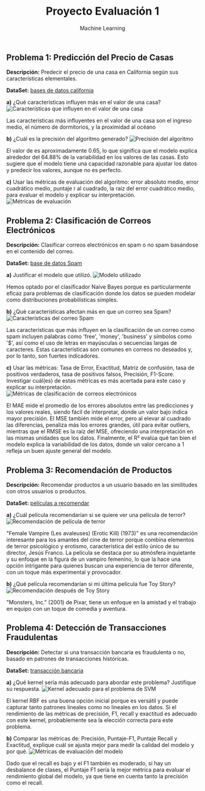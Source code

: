 <!DOCTYPE html>
<html lang="es">
<head>
    <meta charset="UTF-8">
    <meta name="viewport" content="width=device-width, initial-scale=1.0">

</head>
<body>
    <header>
        <h1>Proyecto Evaluación 1</h1>
        <p>Machine Learning</p>
    </header>
    <div class="container">
        <div class="section">
            <h2>Problema 1: Predicción del Precio de Casas</h2>
            <p><strong>Descripción:</strong> Predecir el precio de una casa en California según sus características elementales.</p>
            <p><strong>DataSet:</strong> <a href="https://www.kaggle.com/datasets/camnugent/california-housing-prices" target="_blank">bases de datos california</a></p>
            <div class="question">
                <strong>a)</strong> ¿Qué características influyen más en el valor de una casa?
                <img src="https://github.com/user-attachments/assets/a5394bbd-7fd9-402d-8b4a-1354451789e6" alt="Características que influyen en el valor de una casa">
                <p>Las características más influyentes en el valor de una casa son el ingreso medio, el número de dormitorios, y la proximidad al océano</p>
            </div>
            <div class="question">
                <strong>b)</strong> ¿Cuál es la precisión del algoritmo generado?
                <img src="https://github.com/user-attachments/assets/0797864a-e574-4489-9e0c-be46a409c9c5" alt="Precisión del algoritmo">
                <p>El valor de es aproximadamente 0.65, lo que significa que el modelo explica alrededor del 64.88% de la variabilidad en los valores de las casas. Esto sugiere que el modelo tiene una capacidad razonable para ajustar los datos y predecir los valores, aunque no es perfecto.</p>
            </div>
            <div class="question">
                <strong>c)</strong> Usar las métricas de evaluación del algoritmo: error absoluto medio, error cuadrático medio, puntaje r al cuadrado, la raíz del error cuadrático medio, para evaluar el modelo y explicar su interpretación.
                <img src="https://github.com/user-attachments/assets/4a89fea5-32ed-4c27-9181-a6ca7a912abf" alt="Métricas de evaluación">
            </div>
        </div>
        <div class="section">
            <h2>Problema 2: Clasificación de Correos Electrónicos</h2>
            <p><strong>Descripción:</strong> Clasificar correos electrónicos en spam o no spam basándose en el contenido del correo.</p>
            <p><strong>DataSet:</strong> <a href="https://www.kaggle.com/datasets/camnugent/california-housing-prices" target="_blank">base de datos Spam</a></p>
            <div class="question">
                <strong>a)</strong> Justificar el modelo que utilizó.
                <img src="https://github.com/user-attachments/assets/65fae682-4a1c-4335-92eb-5cb50d575a08" alt="Modelo utilizado">
                <p>Hemos optado por el clasificador Naive Bayes porque es particularmente eficaz para problemas de clasificación donde los datos se pueden modelar como distribuciones probabilísticas simples.</p>
            </div>
            <div class="question">
                <strong>b)</strong> ¿Qué características afectan más en que un correo sea Spam?
                <img src="https://github.com/user-attachments/assets/439484f4-ae5a-4e9f-819a-549fc7fc0172" alt="Características del correo Spam">
                <p>Las características que más influyen en la clasificación de un correo como spam incluyen palabras como 'free', 'money', 'business' y símbolos como '$', así como el uso de letras en mayúsculas o secuencias largas de caracteres. Estas características son comunes en correos no deseados y, por lo tanto, son fuertes indicadores.</p>
            </div>
            <div class="question">
                <strong>c)</strong> Usar las métricas: Tasa de Error, Exactitud, Matriz de confusión, tasa de positivos verdaderos, tasa de positivos falsos, Precisión, F1-Score. Investigar cuál(es) de estas métricas es más acertada para este caso y explicar su interpretación.
                <img src="https://github.com/user-attachments/assets/8a7e0d24-5508-4295-bd45-a781bf9e400a" alt="Métricas de clasificación de correos electrónicos">
                <p>El MAE mide el promedio de los errores absolutos entre las predicciones y los valores reales, siendo fácil de interpretar, donde un valor bajo indica mayor precisión. El MSE también mide el error, pero al elevar al cuadrado las diferencias, penaliza más los errores grandes, útil para evitar outliers, mientras que el RMSE es la raíz del MSE, ofreciendo una interpretación en las mismas unidades que los datos. Finalmente, el R² evalúa qué tan bien el modelo explica la variabilidad de los datos, donde un valor cercano a 1 refleja un buen ajuste general del modelo.</p>
            </div>
        </div>
        <div class="section">
            <h2>Problema 3: Recomendación de Productos</h2>
            <p><strong>Descripción:</strong> Recomendar productos a un usuario basado en las similitudes con otros usuarios o productos.</p>
            <p><strong>DataSet:</strong> <a href="https://www.kaggle.com/datasets/grouplens/movielens-20m-dataset?select=movie.csv" target="_blank">películas a recomendar</a></p>
            <div class="question">
                <strong>a)</strong> ¿Cuál película recomendarían si se quiere ver una película de terror?
                <img src="https://github.com/user-attachments/assets/3f3fcf72-0917-46bc-ad14-722970fa60d4" alt="Recomendación de película de terror">
                <p>"Female Vampire (Les avaleuses) (Erotic Kill) (1973)" es una recomendación interesante para los amantes del cine de terror porque combina elementos de terror psicológico y erotismo, característica del estilo único de su director, Jesús Franco. La película se destaca por su atmósfera inquietante y su enfoque en la figura de un vampiro femenino, lo que la hace una opción intrigante para quienes buscan una experiencia de terror diferente, con un toque más experimental y provocador.</p>
            </div>
            <div class="question">
                <strong>b)</strong> ¿Qué película recomendarían si mi última película fue Toy Story?
                <img src="https://github.com/user-attachments/assets/6d0a7459-5ed5-458d-8f10-ae3ec543fb08" alt="Recomendación después de Toy Story">
                <p>"Monsters, Inc." (2001) de Pixar, tiene un enfoque en la amistad y el trabajo en equipo con un toque de comedia y aventura. </p>
            </div>
        </div>
        <div class="section">
            <h2>Problema 4: Detección de Transacciones Fraudulentas</h2>
            <p><strong>Descripción:</strong> Detectar si una transacción bancaria es fraudulenta o no, basado en patrones de transacciones históricas.</p>
            <p><strong>DataSet:</strong> <a href="https://www.kaggle.com/datasets/mlg-ulb/creditcard" target="_blank">transacción bancaria</a></p>
           <div class="question">
                <strong>a)</strong> ¿Qué kernel sería más adecuado para abordar este problema? Justifique su respuesta.
                <img src="https://github.com/user-attachments/assets/2b797019-3797-4f0d-884c-6f9d0a3dae25" alt="Kernel adecuado para el problema de SVM">
               <p>El kernel RBF es una buena opción inicial porque es versátil y puede capturar tanto patrones lineales como no lineales en los datos. Si el rendimiento de las métricas de precisión, F1, recall y exactitud es adecuado con este kernel, probablemente sea la elección correcta para este problema.</p>
            </div>
            <div class="question">
                <strong>b)</strong> Comparar las métricas de: Precisión, Puntaje-F1, Puntaje Recall y Exactitud, explique cuál se ajusta mejor para medir la calidad del modelo y por qué.
                <img src="https://github.com/user-attachments/assets/66634b39-d9cb-4875-a31a-0fcccb5bf264" alt="Métricas de evaluación del modelo">
                <p>Dado que el recall es bajo y el F1 también es moderado, si hay un desbalance de clases, el Puntaje F1 sería la mejor métrica para evaluar el rendimiento global del modelo, ya que tiene en cuenta tanto la precisión como el recall.</p>
            </div>
        </div>
    </div>
</body>
</html>
